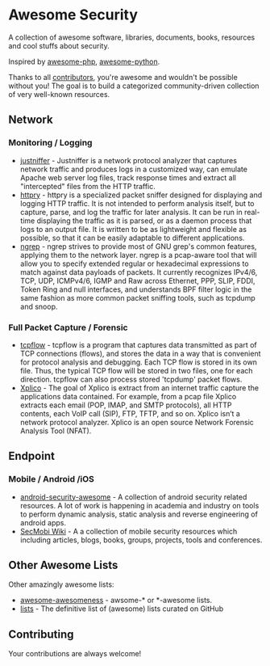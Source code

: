 # Awesome Security

A collection of awesome software, libraries, documents, books, resources and cool stuffs about security.

Inspired by [awesome-php](https://github.com/ziadoz/awesome-php), [awesome-python](https://github.com/vinta/awesome-python).

Thanks to all [contributors](https://github.com/sbilly/awesome-security/graphs/contributors), you're awesome and wouldn't be possible without you! The goal is to build a categorized community-driven collection of very well-known resources.

## Network

### Monitoring / Logging

* [justniffer](http://justniffer.sourceforge.net/) - Justniffer is a network protocol analyzer that captures network traffic and produces logs in a customized way, can emulate Apache web server log files, track response times and extract all "intercepted" files from the HTTP traffic.
* [httpry](http://dumpsterventures.com/jason/httpry/) - httpry is a specialized packet sniffer designed for displaying and logging HTTP traffic. It is not intended to perform analysis itself, but to capture, parse, and log the traffic for later analysis. It can be run in real-time displaying the traffic as it is parsed, or as a daemon process that logs to an output file. It is written to be as lightweight and flexible as possible, so that it can be easily adaptable to different applications.
* [ngrep](http://ngrep.sourceforge.net/) - ngrep strives to provide most of GNU grep's common features, applying them to the network layer. ngrep is a pcap-aware tool that will allow you to specify extended regular or hexadecimal expressions to match against data payloads of packets. It currently recognizes IPv4/6, TCP, UDP, ICMPv4/6, IGMP and Raw across Ethernet, PPP, SLIP, FDDI, Token Ring and null interfaces, and understands BPF filter logic in the same fashion as more common packet sniffing tools, such as tcpdump and snoop.

### Full Packet Capture / Forensic

* [tcpflow](https://github.com/simsong/tcpflow) - tcpflow is a program that captures data transmitted as part of TCP connections (flows), and stores the data in a way that is convenient for protocol analysis and debugging. Each TCP flow is stored in its own file. Thus, the typical TCP flow will be stored in two files, one for each direction. tcpflow can also process stored 'tcpdump' packet flows.
* [Xplico](http://www.xplico.org/) - The goal of Xplico is extract from an internet traffic capture the applications data contained. For example, from a pcap file Xplico extracts each email (POP, IMAP, and SMTP protocols), all HTTP contents, each VoIP call (SIP), FTP, TFTP, and so on. Xplico isn’t a network protocol analyzer. Xplico is an open source Network Forensic Analysis Tool (NFAT).

## Endpoint

### Mobile / Android /iOS

* [android-security-awesome](https://github.com/ashishb/android-security-awesome) - A collection of android security related resources. A lot of work is happening in academia and industry on tools to perform dynamic analysis, static analysis and reverse engineering of android apps.
* [SecMobi Wiki](http://wiki.secmobi.com/) - A a collection of mobile security resources which including articles, blogs, books, groups, projects, tools and conferences. 

## Other Awesome Lists

Other amazingly awesome lists:

* [awesome-awesomeness](https://github.com/bayandin/awesome-awesomeness) - awsome-* or *-awesome lists.
* [lists](https://github.com/jnv/lists) - The definitive list of (awesome) lists curated on GitHub


## Contributing

Your contributions are always welcome!